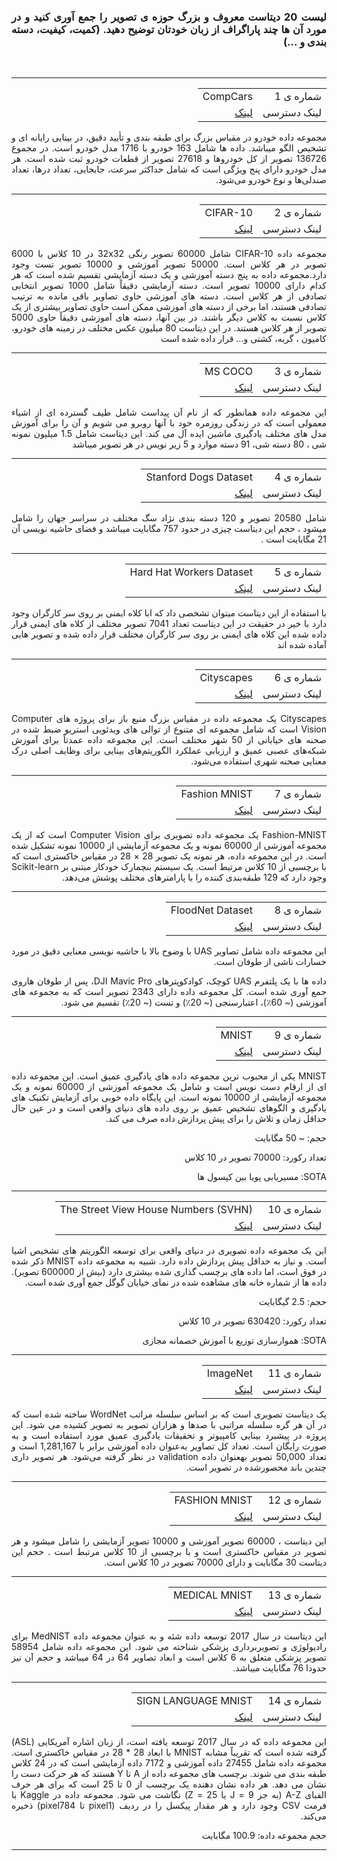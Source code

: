 <div dir="rtl" align="justify">
<h3>لیست 20 دیتاست معروف و بزرگ حوزه ی تصویر را جمع آوری کنید و در مورد آن ها چند پاراگراف از زبان خودتان توضیح دهید. (کمیت، کیفیت، دسته بندی و ...)</h3><br/>
</div>
<hr/>

<div dir="rtl" align="justify">
  <table>
 <tr>
   <td>شماره ی 1</td>
   <td>CompCars</td>
 </tr>
  <tr>
    <td>لینک دسترسی</td>
    <td><a href="http://ai.stanford.edu/~jkrause/cars/car_dataset.html">لینک</a></td>
  </tr>
</table>
  مجموعه داده خودرو در مقیاس بزرگ برای طبقه بندی و تأیید دقیق، در بینایی رایانه ای و تشخیص الگو میباشد. داده ها شامل 163 خودرو با 1716 مدل خودرو است. در مجموع 136726 تصویر از کل خودروها و 27618 تصویر از قطعات خودرو ثبت شده است. هر مدل خودرو دارای پنج ویژگی است که شامل حداکثر سرعت، جابجایی، تعداد درها، تعداد صندلی‌ها و نوع خودرو می‌شود.
</div><hr/>


<div dir="rtl" align="justify">
  <table>
 <tr>
   <td>شماره ی 2</td>
   <td>CIFAR-10</td>
 </tr>
  <tr>
    <td>لینک دسترسی</td>
    <td><a href="https://www.cs.toronto.edu/~kriz/cifar.html">لینک</a></td>
  </tr>
</table>
  مجموعه داده CIFAR-10 شامل 60000 تصویر رنگی 32x32 در 10 کلاس با 6000 تصویر در هر کلاس است. 50000 تصویر آموزشی و 10000 تصویر تست وجود دارد.مجموعه داده به پنج دسته آموزشی و یک دسته آزمایشی تقسیم شده است که هر کدام دارای 10000 تصویر است. دسته آزمایشی دقیقاً شامل 1000 تصویر انتخابی تصادفی از هر کلاس است. دسته های آموزشی حاوی تصاویر باقی مانده به ترتیب تصادفی هستند، اما برخی از دسته های آموزشی ممکن است حاوی تصاویر بیشتری از یک کلاس نسبت به کلاس دیگر باشند. در بین آنها، دسته های آموزشی دقیقاً حاوی 5000 تصویر از هر کلاس هستند.
   در این دیتاست 80 میلیون عکس مختلف در زمینه های خودرو، کامیون ، گربه، کشتی و... قرار داده شده است
</div><hr/>


<div dir="rtl" align="justify">
  <table>
 <tr>
   <td>شماره ی 3</td>
   <td>MS COCO</td>
 </tr>
  <tr>
    <td>لینک دسترسی</td>
    <td><a href="https://cocodataset.org/#download">لینک</a></td>
  </tr>
</table>
  این مجموعه داده همانطور که از نام آن پیداست شامل طیف گسترده ای از اشیاء معمولی است که در زندگی روزمره خود با آنها روبرو می شویم و آن را برای آموزش مدل های مختلف یادگیری ماشین ایده آل می کند. این دیتاست شامل 1.5 میلیون نمونه شی ، 80 دسته شی، 91 دسته موارد و 5 زیر نویس در هر تصویر میباشد
</div><hr/>


<div dir="rtl" align="justify">
  <table>
 <tr>
   <td>شماره ی 4</td>
   <td>Stanford Dogs Dataset</td>
 </tr>
  <tr>
    <td>لینک دسترسی</td>
    <td><a href="http://vision.stanford.edu/aditya86/ImageNetDogs/">لینک</a></td>
  </tr>
</table>
  شامل 20580 تصویر و 120 دسته بندی نژاد سگ مختلف در سراسر جهان را شامل میشود ، حجم این دیتاست چیزی در حدود 757 مگابایت میباشد و فضای حاشیه نویسی آن 21 مگابایت است . 
</div><hr/>



<div dir="rtl" align="justify">
  <table>
 <tr>
   <td>شماره ی 5</td>
   <td>Hard Hat Workers Dataset</td>
 </tr>
  <tr>
    <td>لینک دسترسی</td>
    <td><a href="https://public.roboflow.com/object-detection/hard-hat-workers/">لینک</a></td>
  </tr>
</table> 
  با استفاده از این دیتاست میتوان تشخصی داد که ابا کلاه ایمنی بر روی سر کارگران وجود دارد با  خیر در حقیقت در این دیتاست تعداد 7041 تصویر مختلف از کلاه های ایمنی قرار داده شده این کلاه های ایمنی بر روی سر کارگران مختلف قرار داده شده و تصویر هایی آماده شده اند
</div><hr/>

<div dir="rtl" align="justify">
  <table>
 <tr>
   <td>شماره ی 6</td>
   <td>Cityscapes</td>
 </tr>
  <tr>
    <td>لینک دسترسی</td>
    <td><a href="https://www.cityscapes-dataset.com/">لینک</a></td>
  </tr>
</table> Cityscapes یک مجموعه داده در مقیاس بزرگ منبع باز برای پروژه های Computer Vision است که شامل مجموعه ای متنوع از توالی های ویدئویی استریو ضبط شده در صحنه های خیابانی از 50 شهر مختلف است.  این مجموعه داده عمدتاً برای آموزش شبکه‌های عصبی عمیق و ارزیابی عملکرد الگوریتم‌های بینایی برای وظایف اصلی درک معنایی صحنه شهری استفاده می‌شود.
</div><hr/>


<div dir="rtl" align="justify">
  <table>
 <tr>
   <td>شماره ی 7</td>
   <td>Fashion MNIST</td>
 </tr>
  <tr>
    <td>لینک دسترسی</td>
    <td><a href="https://github.com/zalandoresearch/fashion-mnist">لینک</a></td>
  </tr>
</table> 
  Fashion-MNIST یک مجموعه داده تصویری برای Computer Vision است که از یک مجموعه آموزشی از 60000 نمونه و یک مجموعه آزمایشی از 10000 نمونه تشکیل شده است. در این مجموعه داده، هر نمونه یک تصویر 28 × 28 در مقیاس خاکستری است که با برچسبی از 10 کلاس مرتبط است. یک سیستم بنچمارک خودکار مبتنی بر Scikit-learn وجود دارد که 129 طبقه‌بندی کننده را با پارامترهای مختلف پوشش می‌دهد.
</div><hr/>



<div dir="rtl" align="justify">
  <table>
 <tr>
   <td>شماره ی 8</td>
   <td>FloodNet Dataset</td>
 </tr>
  <tr>
    <td>لینک دسترسی</td>
    <td><a href="https://github.com/BinaLab/FloodNet-Challenge-EARTHVISION2021">لینک</a></td>
  </tr>
</table> 
  این مجموعه داده شامل تصاویر UAS با وضوح بالا با حاشیه نویسی معنایی دقیق در مورد خسارات ناشی از طوفان است.

داده ها با یک پلتفرم UAS کوچک، کوادکوپترهای DJI Mavic Pro، پس از طوفان هاروی جمع آوری شده است. کل مجموعه داده دارای 2343 تصویر است که به مجموعه های آموزشی (~ 60٪)، اعتبارسنجی (~ 20٪) و تست (~ 20٪) تقسیم می شود.
</div><hr/>



<div dir="rtl" align="justify">
  <table>
 <tr>
   <td>شماره ی 9</td>
   <td>MNIST</td>
 </tr>
  <tr>
    <td>لینک دسترسی</td>
    <td><a href="https://datahack.analyticsvidhya.com/contest/practice-problem-identify-the-digits/">لینک</a></td>
  </tr>
</table> 
  MNIST یکی از محبوب ترین مجموعه داده های یادگیری عمیق است. این مجموعه داده ای از ارقام دست نویس است و شامل یک مجموعه آموزشی از 60000 نمونه و یک مجموعه آزمایشی از 10000 نمونه است. این پایگاه داده خوبی برای آزمایش تکنیک های یادگیری و الگوهای تشخیص عمیق بر روی داده های دنیای واقعی است و در عین حال حداقل زمان و تلاش را برای پیش پردازش داده صرف می کند.

حجم: ~ 50 مگابایت

تعداد رکورد: 70000 تصویر در 10 کلاس
<p dir="rtl">
SOTA: مسیریابی پویا بین کپسول ها
  </p>
</div><hr/>



<div dir="rtl" align="justify">
  <table>
 <tr>
   <td>شماره ی 10</td>
   <td>The Street View House Numbers (SVHN)</td>
 </tr>
  <tr>
    <td>لینک دسترسی</td>
    <td><a href="http://ufldl.stanford.edu/housenumbers/">لینک</a></td>
  </tr>
</table> 
  این یک مجموعه داده تصویری در دنیای واقعی برای توسعه الگوریتم های تشخیص اشیا است. و نیاز به حداقل پیش پردازش داده دارد. شبیه به مجموعه داده MNIST ذکر شده در فوق است، اما داده های برچسب گذاری شده بیشتری دارد (بیش از 600000 تصویر). داده ها از شماره خانه های مشاهده شده در نمای خیابان گوگل جمع آوری شده است.

حجم: 2.5 گیگابایت

تعداد رکورد: 630420 تصویر در 10 کلاس

<p dir="rtl">
SOTA: هموارسازی توزیع با آموزش خصمانه مجازی
  </p>
</div><hr/>



<div dir="rtl" align="justify">
  <table>
 <tr>
   <td>شماره ی 11</td>
   <td>ImageNet</td>
 </tr>
  <tr>
    <td>لینک دسترسی</td>
    <td><a href="https://image-net.org/">لینک</a></td>
  </tr>
</table> 
  یک دیتاست تصویری است که بر اساس سلسله مراتب WordNet ساخته شده است که در آن هر گره سلسله مراتبی با صدها و هزاران تصویر به تصویر کشیده می شود. این پروژه در پیشبرد بینایی کامپیوتر و تحقیقات یادگیری عمیق مورد استفاده است و به صورت رایگان است. تعداد کل تصاویر به‌عنوان داده آموزشی برابر با 1,281,167 است و تعداد 50,000 تصویر بهعنوان داده validation در نظر گرفته می‌شود. هر تصویر داری چندین باند محصور‌شده در تصویر است.
</div><hr/>



<div dir="rtl" align="justify">
  <table>
 <tr>
   <td>شماره ی 12</td>
   <td>FASHION MNIST</td>
 </tr>
  <tr>
    <td>لینک دسترسی</td>
    <td><a href="https://www.kaggle.com/datasets/zalando-research/fashionmnist">لینک</a></td>
  </tr>
</table> 
  
 این دیتاست ، 60000 تصویر آموزشی و 10000 تصویر آزمایشی را شامل میشود و هر تصویر در مقیاس خاکستری است و با برچسبی از 10 کلاس مرتبط است . حجم این دیتاست 30 مگابایت و دارای 70000 تصویر در 10 کلاس است.
</div><hr/>



<div dir="rtl" align="justify">
  <table>
 <tr>
   <td>شماره ی 13</td>
   <td>MEDICAL MNIST</td>
 </tr>
  <tr>
    <td>لینک دسترسی</td>
    <td><a href="https://github.com/apolanco3225/Medical-MNIST-Classification/blob/master/MedNIST.ipynb">لینک</a></td>
  </tr>
</table> 
  این دیتاست در سال 2017 توسعه داده شئه و به عنوان مجموعه داده MedNIST برای رادیولوژی و تصویربرداری پزشکی شناخته می شود. این مجموعه داده شامل 58954 تصویر پزشکی متعلق به 6 کلاس است و ابعاد تصاویر 64 در 64 میباشد و حجم آن نیز حدودا 76 مگابایت میباشد.
</div><hr/>


<div dir="rtl" align="justify">
  <table>
 <tr>
   <td>شماره ی 14</td>
   <td>
     SIGN LANGUAGE MNIST
</td>
 </tr>
  <tr>
    <td>لینک دسترسی</td>
    <td><a href="https://www.kaggle.com/madz2000/cnn-using-keras-100-accuracy">لینک</a></td>
  </tr>
</table> 
  این مجموعه داده که در سال 2017 توسعه یافته است، از زبان اشاره آمریکایی (ASL) گرفته شده است که تقریباً مشابه MNIST با ابعاد 28 * 28 در مقیاس خاکستری است. مجموعه داده شامل 27455 داده آموزشی و 7172 داده آزمایشی است که در 24 کلاس طبقه بندی می شوند. برچسب های مجموعه داده از A تا Y هستند که هر حرکت دست را نشان می دهد. هر داده نشان دهنده یک برچسب از 0 تا 25 است که برای هر حرف الفبای A-Z (به جز 9 = J یا 25 = Z) نگاشت می شود. مجموعه داده در Kaggle با فرمت CSV وجود دارد و هر مقدار پیکسل را در ردیف (pixel1 تا pixel784) ذخیره می‌کند.

حجم مجموعه داده: 100.9 مگابایت
</div><hr/>
